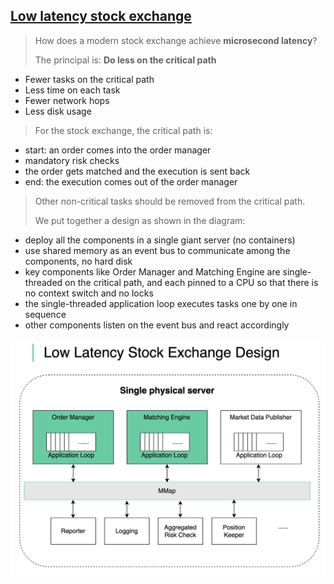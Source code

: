 ## [Low latency stock exchange](https://blog.bytebytego.com/p/low-latency-stock-exchange?s=r)

> How does a modern stock exchange achieve **microsecond latency**? 
> 
> The principal is: **Do less on the critical path**
- Fewer tasks on the critical path
- Less time on each task
- Fewer network hops
- Less disk usage
>
> For the stock exchange, the critical path is:
- start: an order comes into the order manager
- mandatory risk checks
- the order gets matched and the execution is sent back
- end: the execution comes out of the order manager

> Other non-critical tasks should be removed from the critical path. 
> 
> We put together a design as shown in the diagram:
- deploy all the components in a single giant server (no containers)
- use shared memory as an event bus to communicate among the components, no hard disk
- key components like Order Manager and Matching Engine are single-threaded on the critical path, and each pinned to a CPU so that there is no context switch and no locks
- the single-threaded application loop executes tasks one by one in sequence
- other components listen on the event bus and react accordingly

![stock_exchange](stock_exchange.jpeg)